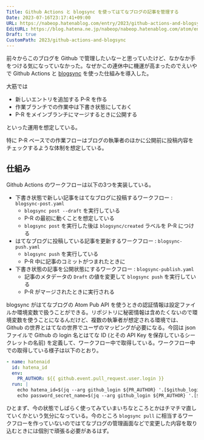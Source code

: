 ```yaml
---
Title: Github Actions と blogsync を使ってはてなブログの記事を管理する
Date: 2023-07-16T23:17:41+09:00
URL: https://nabeop.hatenablog.com/entry/2023/github-actions-and-blogsync
EditURL: https://blog.hatena.ne.jp/nabeop/nabeop.hatenablog.com/atom/entry/820878482950392555
Draft: true
CustomPath: 2023/github-actions-and-blogsync
---
```


前々からこのブログを Github で管理したいなーと思っていたけど、なかなか手をつける気になっていなかった。なぜかこの連休中に機運が高まったのでえいやで Github Actions と [blogsync](https://github.com/x-motemen/blogsync) を使った仕組みを導入した。

大筋では

- 新しいエントリを追加する P-R を作る
- 作業ブランチでの作業中は下書き状態にしておく
- P-R をメインブランチにマージするときに公開する

といった運用を想定している。

特に P-R ベースでの作業フローはブログの執筆者のほかに公開前に投稿内容をチェックするような体制を想定している。

## 仕組み

Github Actions のワークフローは以下の3つを実装している。

- 下書き状態で新しい記事をはてなブログに投稿するワークフロー : `blogsync-post.yaml`
    - `blogsync post --draft` を実行している
    - P-R の最初に動くことを想定している
    - `blogsync post` を実行した後は `blogsync/created` ラベルを P-R につける
- はてなブログに投稿している記事を更新するワークフロー : `blogsync-push.yaml`
    - `blogsync push` を実行している
    - P-R 中に記事のコミットがつまれたときに
- 下書き状態の記事を公開状態にするワークフロー : `blogsync-publish.yaml`
    - 記事のメタデータの `Draft` の値を変更して `blogsync push` を実行している
    - P-R がマージされたときに実行される

blogsync がはてなブログの Atom Pub API を使うときの認証情報は設定ファイルか環境変数で扱うことができる。リポジトリに秘密情報は含めたくないので環境変数を使うことになるんだけど、複数の執筆者が想定される環境では、Github の世界とはてなの世界でユーザのマッピングが必要になる。今回は json ファイルで Github の login 名とはてな ID (とその API Key を保存しているシークレットの名前) を定義して、ワークフロー中で取得している。ワークフロー中での取得している様子は以下のとおり。

```yaml
- name: hatenaid
  id: hatena_id
  env:
    PR_AUTHOR: ${{ github.event.pull_request.user.login }}
  run: |
    echo hatena_id=$(jq --arg github_login ${PR_AUTHOR} '.[$github_login].hatena_id' map.json) | tr -d '"' >> $GITHUB_OUTPUT
    echo password_secret_name=$(jq --arg github_login ${PR_AUTHOR} '.[$github_login].password_secret_name' map.json) | tr -d '"' >> $GITHUB_OUTPUT
```

ひとまず、今の状態でしばらく使ってみていまいちなところとかはチマチマ直していくかという気分になっている。今のところ `blogsync pull` に相当するワークフローを作っていないのではてなブログの管理画面などで変更した内容を取り込むときには個別で頑張る必要があるはず。
